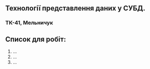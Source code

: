 ## Технології представлення даних у СУБД.
### ТК-41, Мельничук
## Список для робіт:
1. ...
2. ...
3. ...
